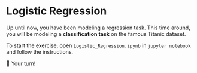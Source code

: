 # Logistic Regression

Up until now, you have been modeling a regression task. This time around, you will be modeling a **classification task** on the famous Titanic dataset.

To start the exercise, open `Logistic_Regression.ipynb` in `jupyter notebook` and follow the instructions.

🚀 Your turn!
